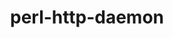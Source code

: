 ---
title: "perl-http-daemon"
layout: cache
categories: [package, develop-2024-12-29]
meta: {"versions": ["6.16"], "compilers": ["gcc@=11.4.0"], "oss": ["ubuntu22.04"], "platforms": ["linux"], "targets": ["x86_64_v3"], "stacks": ["e4s", "root"], "num_specs": 1, "num_specs_by_stack": {"root": 1, "e4s": 1}}
spec_details: [{"hash": "ztdmzmrghgtj7iriuirbg3ob2efpj7kd", "compiler": "gcc@=11.4.0", "versions": ["6.16"], "os": "ubuntu22.04", "platform": "linux", "target": "x86_64_v3", "variants": ["build_system=perl"], "stacks": ["root", "e4s"], "size": "-", "tarball": "https://binaries.spack.io/develop-2024-12-29/build_cache/linux-ubuntu22.04-x86_64_v3/gcc-11.4.0/perl-http-daemon-6.16/linux-ubuntu22.04-x86_64_v3-gcc-11.4.0-perl-http-daemon-6.16-ztdmzmrghgtj7iriuirbg3ob2efpj7kd.spack"}]
---